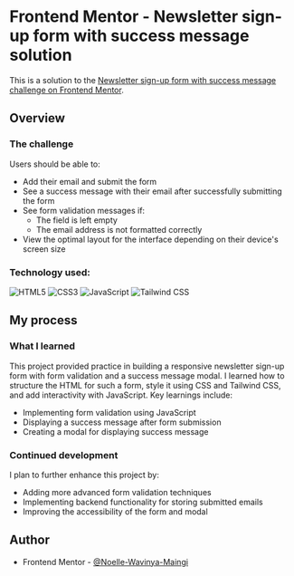 # Frontend Mentor - Newsletter sign-up form with success message solution

This is a solution to the [Newsletter sign-up form with success message challenge on Frontend Mentor](https://www.frontendmentor.io/challenges/newsletter-signup-form-with-success-message-3FC1AZbNrv). 

## Overview

### The challenge

Users should be able to:

- Add their email and submit the form
- See a success message with their email after successfully submitting the form
- See form validation messages if:
  - The field is left empty
  - The email address is not formatted correctly
- View the optimal layout for the interface depending on their device's screen size

### Technology used:

![HTML5](https://img.shields.io/badge/Built_with-HTML5-E34F26?style=for-the-badge&logo=html5&logoColor=white)
![CSS3](https://img.shields.io/badge/Built_with-CSS3-1572B6?style=for-the-badge&logo=css3&logoColor=white)
![JavaScript](https://img.shields.io/badge/Built_with-JavaScript-F7DF1E?style=for-the-badge&logo=javascript&logoColor=black)
![Tailwind CSS](https://img.shields.io/badge/Built_with-Tailwind_CSS-38B2AC?style=for-the-badge&logo=tailwind-css&logoColor=white)

## My process

### What I learned

This project provided practice in building a responsive newsletter sign-up form with form validation and a success message modal. I learned how to structure the HTML for such a form, style it using CSS and Tailwind CSS, and add interactivity with JavaScript. Key learnings include:

- Implementing form validation using JavaScript
- Displaying a success message after form submission
- Creating a modal for displaying success message

### Continued development

I plan to further enhance this project by:

- Adding more advanced form validation techniques
- Implementing backend functionality for storing submitted emails
- Improving the accessibility of the form and modal

## Author

- Frontend Mentor - [@Noelle-Wavinya-Maingi](https://www.frontendmentor.io/profile/Noelle-Wavinya-Maingi)

